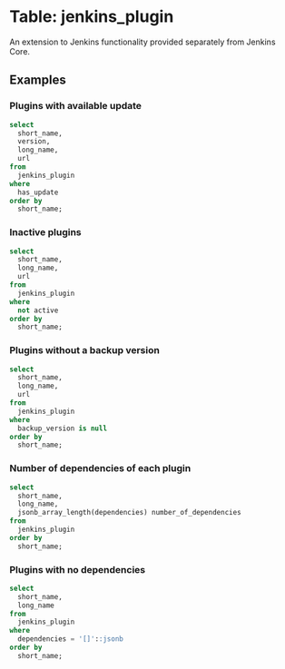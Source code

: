 # Table: jenkins_plugin

An extension to Jenkins functionality provided separately from Jenkins Core.

## Examples

### Plugins with available update

```sql
select
  short_name,
  version,
  long_name,
  url
from
  jenkins_plugin
where
  has_update
order by
  short_name;
```

### Inactive plugins

```sql
select
  short_name, 
  long_name,
  url
from
  jenkins_plugin
where
  not active
order by
  short_name;
```

### Plugins without a backup version

```sql
select
  short_name, 
  long_name,
  url
from
  jenkins_plugin
where
  backup_version is null
order by
  short_name;
```

### Number of dependencies of each plugin

```sql
select
  short_name, 
  long_name,
  jsonb_array_length(dependencies) number_of_dependencies
from
  jenkins_plugin
order by
  short_name;
```

### Plugins with no dependencies

```sql
select
  short_name, 
  long_name
from
  jenkins_plugin
where
  dependencies = '[]'::jsonb
order by
  short_name;
```
